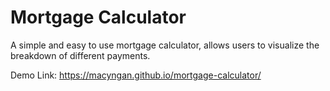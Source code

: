 # Mortgage Calculator

A simple and easy to use mortgage calculator, allows users to visualize the breakdown of different payments.

Demo Link:
https://macyngan.github.io/mortgage-calculator/
